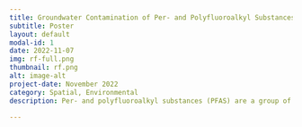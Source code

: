```yaml
---
title: Groundwater Contamination of Per- and Polyfluoroalkyl Substances in the United States⎯ Insights from a Random Forest Model
subtitle: Poster
layout: default
modal-id: 1
date: 2022-11-07
img: rf-full.png
thumbnail: rf.png
alt: image-alt
project-date: November 2022
category: Spatial, Environmental
description: Per- and polyfluoroalkyl substances (PFAS) are a group of synthetic pollutants that have been increasingly found in groundwater in communities across the United States, and thus have been drawing growing interest and concern. The concentration of PFAS in water systems is influenced by a multitude of factors, namely the proximity to airports, military bases, landfills, wastewater treatment plants, or an assortment of manufacturing facilities, as well as geographic conditions such as the climate or population density. In this work, a random forest machine learning model accounting for these factors is applied to assess the likelihood of having hazardous levels of PFAS concentration, greater than 50 parts per trillion, in various geographic points across the contiguous United States. Trained from a compilation of 10,026 data points gathered from different sources, the model suggests that among the most important indicators of PFAS contamination are distance to textile mills, distance to apparel manufacturers, or distance to leather manufacturers. Further geospatial analysis is conducted by interpolating the model's predictions to 20,000 randomly sampled points within the contiguous United States using Triangulated Irregular Network (TIN), and then creating a national risk map that highlights the areas with highest predicted probabilities. The risk map successfully captures regions of known PFAS risks such as Saint Paul, Minnesota and Parkersburg, West Verginia. The risk map can serve as a guideline for future water sampling investigations into PFAS contamination for different agencies and policymakers.

---
```

